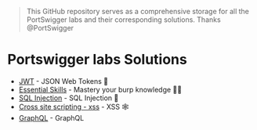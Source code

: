 
> This GitHub repository serves as a comprehensive storage for all the PortSwigger labs and their corresponding solutions. Thanks @PortSwigger

# Portswigger labs Solutions 

* [JWT](JWT/JWT%20-%20Json%20Web%20Tokens.md)  - JSON Web Tokens 🔑
* [Essential Skills](essentialSkills/Essential%20skills.md) - Mastery your burp knowledge 🥷🏿
* [SQL Injection](SQLInjection/SQL%20Injection.md) - SQL Injection 💉
* [Cross site scripting - xss](Cross-site%20scripting%20(XSS)/Cross-site%20scripting.md) - XSS 🕸️
* [GraphQL](GraphQL/GraphQL.md) - GraphQL 
